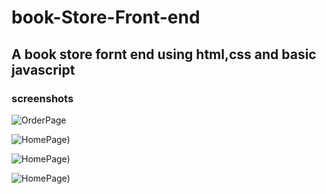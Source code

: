 # book-Store-Front-end
## A book store fornt end using html,css and basic javascript

### screenshots

![OrderPage](https://github.com/K-DeepakSingh/book-Store-Front-end/blob/main/Screenshot_20230118_013118.png)

![HomePage](https://github.com/K-DeepakSingh/book-Store-Front-end/blob/main/Screenshot%20(115).png))

![HomePage](https://github.com/K-DeepakSingh/book-Store-Front-end/blob/main/Screenshot%20(116).png))

![HomePage](https://github.com/K-DeepakSingh/book-Store-Front-end/blob/main/Screenshot%20(117).png))
